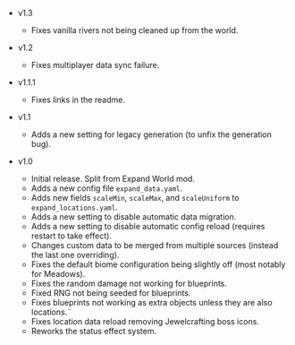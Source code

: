 - v1.3
  - Fixes vanilla rivers not being cleaned up from the world.

- v1.2
  - Fixes multiplayer data sync failure.

- v1.1.1
  - Fixes links in the readme.

- v1.1
  - Adds a new setting for legacy generation (to unfix the generation bug).

- v1.0
  - Initial release. Split from Expand World mod.
  - Adds a new config file `expand_data.yaml`.
  - Adds new fields `scaleMin`, `scaleMax`, and `scaleUniform` to `expand_locations.yaml`.
  - Adds a new setting to disable automatic data migration.
  - Adds a new setting to disable automatic config reload (requires restart to take effect).
  - Changes custom data to be merged from multiple sources (instead the last one overriding).
  - Fixes the default biome configuration being slightly off (most notably for Meadows).
  - Fixes the random damage not working for blueprints.
  - Fixed RNG not being seeded for blueprints.
  - Fixes blueprints not working as extra objects unless they are also locations.¨
  - Fixes location data reload removing Jewelcrafting boss icons.
  - Reworks the status effect system.
